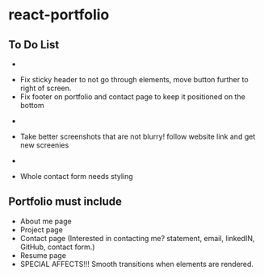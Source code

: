 # react-portfolio

## To Do List
- ~~~~~~ GENERAL ~~~~~~~
- Fix sticky header to not go through elements, move button further to right of screen.
- Fix footer on portfolio and contact page to keep it positioned on the bottom
- ~~~~~~ CAROUSEL ~~~~~~~
- Take better screenshots that are not blurry! follow website link and get new screenies
- ~~~~~~ CONTACT ~~~~~~~
- Whole contact form needs styling

## Portfolio must include
- About me page
- Project page
- Contact page (Interested in contacting me? statement, email, linkedIN, GitHub, contact form.)
- Resume page
- SPECIAL AFFECTS!!! Smooth transitions when elements are rendered.
